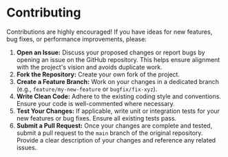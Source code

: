 # Contributing

Contributions are highly encouraged! If you have ideas for new features, bug fixes, or performance improvements, please:

1.  **Open an Issue:** Discuss your proposed changes or report bugs by opening an issue on the GitHub repository. This helps ensure alignment with the project's vision and avoids duplicate work.
2.  **Fork the Repository:** Create your own fork of the project.
3.  **Create a Feature Branch:** Work on your changes in a dedicated branch (e.g., `feature/my-new-feature` or `bugfix/fix-xyz`).
4.  **Write Clean Code:** Adhere to the existing coding style and conventions. Ensure your code is well-commented where necessary.
5.  **Test Your Changes:** If applicable, write unit or integration tests for your new features or bug fixes. Ensure all existing tests pass.
6.  **Submit a Pull Request:** Once your changes are complete and tested, submit a pull request to the `main` branch of the original repository. Provide a clear description of your changes and reference any related issues.
